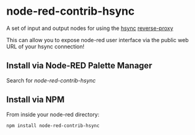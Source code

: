 node-red-contrib-hsync
========================

A set of input and output nodes for using the [hsync](https://github.com/monteslu/hsync) [reverse-proxy](https://en.wikipedia.org/wiki/Reverse_proxy)


This can allow you to expose node-red user interface via the public web URL of your hsync connection!


## Install via Node-RED Palette Manager

Search for *node-red-contrib-hsync*

## Install via NPM

From inside your node-red directory:
```
npm install node-red-contrib-hsync
```


